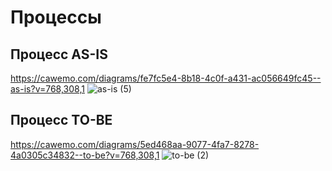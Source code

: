 # Процессы

## Процесс AS-IS
https://cawemo.com/diagrams/fe7fc5e4-8b18-4c0f-a431-ac056649fc45--as-is?v=768,308,1
![as-is (5)](https://user-images.githubusercontent.com/101151505/157766998-e4aa1e20-c033-4a44-a6c7-3ae6fa4cfc0c.png)
## Процесс TO-BE
https://cawemo.com/diagrams/5ed468aa-9077-4fa7-8278-4a0305c34832--to-be?v=768,308,1
![to-be (2)](https://user-images.githubusercontent.com/101151505/157767062-f1c77c9c-d889-4ded-9e38-4d969e4e6187.png)
